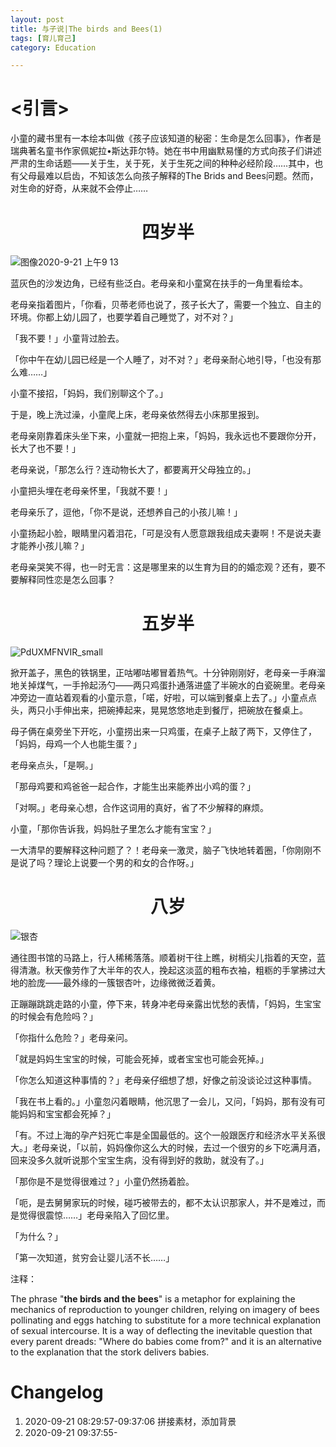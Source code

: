 ```yaml
---
layout: post
title: 与子说|The birds and Bees(1)
tags: [育儿育己]
category: Education

---
```


# <引言>

小童的藏书里有一本绘本叫做《孩子应该知道的秘密：生命是怎么回事》，作者是瑞典著名童书作家佩妮拉•斯达菲尔特。她在书中用幽默易懂的方式向孩子们讲述严肃的生命话题——关于生，关于死，关于生死之间的种种必经阶段……其中，也有父母最难以启齿，不知该怎么向孩子解释的The Brids and Bees问题。然而，对生命的好奇，从来就不会停止……



# <center> 四岁半

![图像2020-9-21 上午9 13](https://user-images.githubusercontent.com/23351109/93727586-4d8b8980-fbee-11ea-9b64-9867517ec21e.jpeg)

蓝灰色的沙发边角，已经有些泛白。老母亲和小童窝在扶手的一角里看绘本。

老母亲指着图片，「你看，贝蒂老师也说了，孩子长大了，需要一个独立、自主的环境。你都上幼儿园了，也要学着自己睡觉了，对不对？」

「我不要！」小童背过脸去。

「你中午在幼儿园已经是一个人睡了，对不对？」老母亲耐心地引导，「也没有那么难……」

小童不接招，「妈妈，我们别聊这个了。」

于是，晚上洗过澡，小童爬上床，老母亲依然得去小床那里报到。

老母亲刚靠着床头坐下来，小童就一把抱上来，「妈妈，我永远也不要跟你分开，长大了也不要！」

老母亲说，「那怎么行？连动物长大了，都要离开父母独立的。」

小童把头埋在老母亲怀里，「我就不要！」

老母亲乐了，逗他，「你不是说，还想养自己的小孩儿嘛！」

小童扬起小脸，眼睛里闪着泪花，「可是没有人愿意跟我组成夫妻啊！不是说夫妻才能养小孩儿嘛？」

老母亲哭笑不得，也一时无言：这是哪里来的以生育为目的的婚恋观？还有，要不要解释同性恋是怎么回事？





# <center> 五岁半

![PdUXMFNVIR_small](https://user-images.githubusercontent.com/23351109/93727650-a4915e80-fbee-11ea-84d1-7ac0a14b1e11.jpg)

掀开盖子，黑色的铁锅里，正咕嘟咕嘟冒着热气。十分钟刚刚好，老母亲一手麻溜地关掉煤气，一手拎起汤勺——两只鸡蛋扑通落进盛了半碗水的白瓷碗里。老母亲冲旁边一直站着观看的小童示意，「喏，好啦，可以端到餐桌上去了。」小童点点头，两只小手伸出来，把碗捧起来，晃晃悠悠地走到餐厅，把碗放在餐桌上。

母子俩在桌旁坐下开吃，小童捞出来一只鸡蛋，在桌子上敲了两下，又停住了，「妈妈，母鸡一个人也能生蛋？」

老母亲点头，「是啊。」

「那母鸡要和鸡爸爸一起合作，才能生出来能养出小鸡的蛋？」

「对啊。」老母亲心想，合作这词用的真好，省了不少解释的麻烦。

小童，「那你告诉我，妈妈肚子里怎么才能有宝宝？」

一大清早的要解释这种问题了？！老母亲一激灵，脑子飞快地转着圈，「你刚刚不是说了吗？理论上说要一个男的和女的合作呀。」



# <center> 八岁

![银杏](https://user-images.githubusercontent.com/23351109/93727721-018d1480-fbef-11ea-8137-cef8f2cd0011.jpeg)

通往图书馆的马路上，行人稀稀落落。顺着树干往上瞧，树梢尖儿指着的天空，蓝得清澈。秋天像劳作了大半年的农人，挽起这淡蓝的粗布衣袖，粗粝的手掌拂过大地的脸庞——最外缘的一簇银杏叶，边缘微微泛着黄。

正蹦蹦跳跳走路的小童，停下来，转身冲老母亲露出忧愁的表情，「妈妈，生宝宝的时候会有危险吗？」



「你指什么危险？」老母亲问。



「就是妈妈生宝宝的时候，可能会死掉，或者宝宝也可能会死掉。」



「你怎么知道这种事情的？」老母亲仔细想了想，好像之前没谈论过这种事情。



「我在书上看的。」小童忽闪着眼睛，他沉思了一会儿，又问，「妈妈，那有没有可能妈妈和宝宝都会死掉？」



「有。不过上海的孕产妇死亡率是全国最低的。这个一般跟医疗和经济水平关系很大。」老母亲说，「以前，妈妈像你这么大的时候，去过一个很穷的乡下吃满月酒，回来没多久就听说那个宝宝生病，没有得到好的救助，就没有了。」



「那你是不是觉得很难过？」小童仍然扬着脸。



「呃，是去舅舅家玩的时候，碰巧被带去的，都不太认识那家人，并不是难过，而是觉得很震惊……」老母亲陷入了回忆里。



「为什么？」



「第一次知道，贫穷会让婴儿活不长……」



注释：

The phrase "**the birds and the bees**" is a metaphor for explaining the mechanics of reproduction to younger children, relying on imagery of bees pollinating and eggs hatching to substitute for a more technical explanation of sexual intercourse. It is a way of deflecting the inevitable question that every parent dreads: "Where do babies come from?" and it is an alternative to the explanation that the stork delivers babies.

# Changelog

1. 2020-09-21 08:29:57-09:37:06 拼接素材，添加背景
2. 2020-09-21 09:37:55-